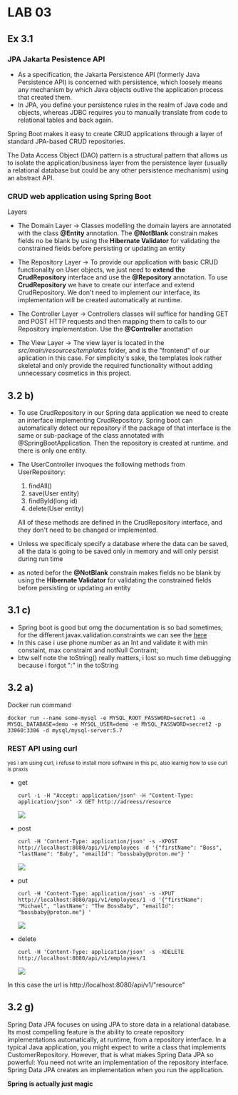 # LAB 03

## Ex 3.1

### JPA Jakarta Pesistence API
* As a specification, the Jakarta Persistence API (formerly Java Persistence API) is concerned with persistence, which loosely means any mechanism by which Java objects outlive the application process that created them.
* In JPA, you define your persistence rules in the realm of Java code and objects, whereas JDBC requires you to manually translate from code to relational tables and back again.


Spring Boot makes it easy to create CRUD applications through a layer of standard JPA-based CRUD repositories.

The Data Access Object (DAO) pattern is a structural pattern that allows us to isolate the application/business layer from the persistence layer (usually a relational database but could be any other persistence mechanism) using an abstract API.

###  CRUD web application using Spring Boot

Layers
* The Domain Layer -> Classes modelling the domain layers are annotated with the class **@Entity** annotation. The **@NotBlank** constrain makes fields no be blank by using the **Hibernate Validator** for validating the constrained fields before persisting or updating an entity

* The Repository Layer -> To provide our application with basic CRUD functionality on User objects, we just need to **extend the CrudRepository** interface and use the **@Repository** annotation. To use **CrudRepository** we have to create our interface and extend CrudRepository. We don't need to implement our interface, its implementation will be created automatically at runtime. 

* The Controller Layer -> Controllers classes will suffice for handling GET and POST HTTP requests and then mapping them to calls to our Repository implementation. Use the **@Controller** anottation

* The View Layer -> The view layer is located in the *src/main/resources/templates* folder, and is the "frontend" of our aplication in this case. For simplicity's sake, the templates look rather skeletal and only provide the required functionality without adding unnecessary cosmetics in this project.


## 3.2 b)

* To use CrudRepository in our Spring data application we need to create an interface implementing CrudRepository. Spring boot can automatically detect our repository if the package of that interface is the same or sub-package of the class annotated with @SpringBootApplication. Then the repository is created at runtime. and there is only one entity.

* The UserController invoques the following methods from UserRepository:
    1. findAll()
    2. save(User entity)
    3. findById(long id)
    4. delete(User entity)
        
    All of these methods are defined in the CrudRepository interface, and they don't need to be changed or implemented.
    
*  Unless we specificaly specify a database where the data can be saved, all the data is going to be saved only in memory and will only persist during run time

* as noted befor the **@NotBlank** constrain makes fields no be blank by using the **Hibernate Validator** for validating the constrained fields before persisting or updating an entity

## 3.1 c)
* Spring boot is good but omg the documentation is so bad sometimes; for the different javax.validation.constraints we can see the [here](javax.validation.constraints)
* In this case i use phone number as an Int and validate it with min constaint, max constraint and notNull Contraint;
* btw self note the toString() really matters, i lost so much time debugging because i forgot ":" in the toString


## 3.2 a)

Docker run command 
``` 
docker run --name some-mysql -e MYSQL_ROOT_PASSWORD=secret1 -e MYSQL_DATABASE=demo -e MYSQL_USER=demo -e MYSQL_PASSWORD=secret2 -p 33060:3306 -d mysql/mysql-server:5.7 
```

### REST API using curl
<sub>yes i am using curl, i refuse to install more software in this pc, also learnig how to use curl is praxis</sub>

* get

    ```
    curl -i -H "Accept: application/json" -H "Content-Type: application/json" -X GET http://adreess/resource
    ```
    <image src="images/get.png"></image>
* post
    ```
    curl -H 'Content-Type: application/json' -s -XPOST http://localhost:8080/api/v1/employees -d '{"firstName": "Boss", "lastName": "Baby", "emailId": "bossbaby@proton.me"} '   
    ```
    <image src="images/post.png"></image>

* put   
    ```
    curl -H 'Content-Type: application/json' -s -XPUT http://localhost:8080/api/v1/employees/1 -d '{"firstName": "Michael", "lastName": "The BossBaby", "emailId": "bossbaby@proton.me"} '
    ```
    <image src="images/put.png"></image>

* delete
    ```
    curl -H 'Content-Type: application/json' -s -XDELETE http://localhost:8080/api/v1/employees/1  
    ```
    <image src="images/delete.png"></image>



In this case the url is http://localhost:8080/api/v1/"resource"

## 3.2 g)

Spring Data JPA focuses on using JPA to store data in a relational database. Its most compelling feature is the ability to create repository implementations automatically, at runtime, from a repository interface.
In a typical Java application, you might expect to write a class that implements CustomerRepository. However, that is what makes Spring Data JPA so powerful: You need not write an implementation of the repository interface. Spring Data JPA creates an implementation when you run the application.

**Spring is actually just magic**